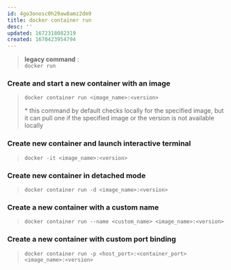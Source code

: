 ```yaml
---
id: 4go3onosc0h29aw8amz2dm9
title: docker container run
desc: ''
updated: 1672318082319
created: 1670423954794
---
```


> **legacy command** :  
> `docker run`

### Create and start a new container with an image

> `docker container run <image_name>:<version>`
>
> \* this command by default checks locally for the specified image, but it can pull one if the specified image or the version is not available locally

### Create new container and launch interactive terminal

> `docker -it <image_name>:<version>`

### Create new container in detached mode

> `docker container run -d <image_name>:<version>`

### Create a new container with a custom name

> `docker container run --name <custom_name> <image_name>:<version>`

### Create a new container with custom port binding

> `docker container run -p <host_port>:<container_port> <image_name>:<version>`
